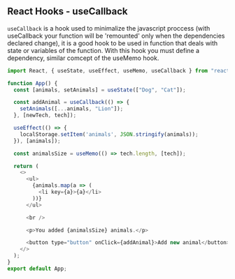 ## React Hooks - useCallback

`useCallback` is a hook used to minimalize the javascript proccess (with useCallback your function will be 'remounted' only when the dependencies declared change), it is a good hook to be used in function that deals with state or variables of the function. With this hook you must define a dependency, similar comcept of the useMemo hook. 

```js
import React, { useState, useEffect, useMemo, useCallback } from "react";

function App() {
  const [animals, setAnimals] = useState(["Dog", "Cat"]);

  const addAnimal = useCallback(() => {
    setAnimals([...animals, "Lion"]);
  }, [newTech, tech]);

  useEffect(() => {
    localStorage.setItem('animals', JSON.stringify(animals));
  }), [animals]);

  const animalsSize = useMemo(() => tech.length, [tech]);

  return (
    <>
      <ul>
        {animals.map(a => (
          <li key={a}>{a}</li>
        ))}
      </ul>

      <br />

      <p>You added {animalsSize} animals.</p>

      <button type="button" onClick={addAnimal}>Add new animal</button>
    </>
  );
}
export default App;
```
